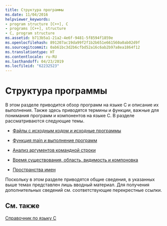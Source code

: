 ```yaml
---
title: Структура программы
ms.date: 11/04/2016
helpviewer_keywords:
- program structure [C++], C
- programs [C++], structure
- C, program structure
ms.assetid: b713b5a1-21a2-4e6f-9481-5f8594f1859e
ms.openlocfilehash: 891207ac19da99f2f1b2b651e661560a0ab02d9f
ms.sourcegitcommit: 0ab61bc3d2b6cfbd52a16c6ab2b97a8ea1864f12
ms.translationtype: HT
ms.contentlocale: ru-RU
ms.lasthandoff: 04/23/2019
ms.locfileid: "62232523"
---
```

# <a name="program-structure"></a>Структура программы

В этом разделе приводится обзор программ на языке C и описание их выполнения. Также здесь приводятся термины и функции, важные для понимания программ и компонентов на языке C. В разделе рассматриваются следующие темы.

- [Файлы с исходным кодом и исходные программы](../c-language/source-files-and-source-programs.md)

- [Функция main и выполнение программ](../c-language/main-function-and-program-execution.md)

- [Анализ аргументов командной строки](../c-language/parsing-c-command-line-arguments.md)

- [Время существования, область, видимость и компоновка](../c-language/lifetime-scope-visibility-and-linkage.md)

- [Пространства имен](../c-language/name-spaces.md)

Поскольку в этом разделе приводятся общие сведения, в указанных выше темах представлен лишь вводный материал. Для получения дополнительных сведений см. соответствующие перекрестные ссылки.

## <a name="see-also"></a>См. также

[Справочник по языку C](../c-language/c-language-reference.md)
